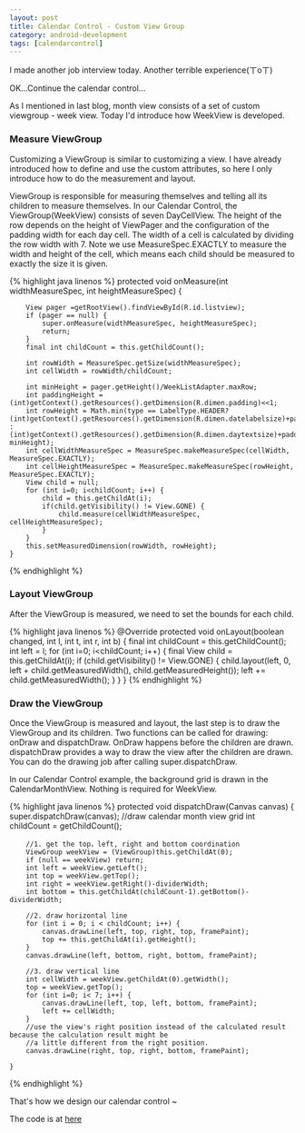 ```yaml
---
layout: post
title: Calendar Control - Custom View Group
category: android-development
tags: [calendarcontrol]
---
```


I made another job interview today. Another terrible experience(ㄒoㄒ)

OK...Continue the calendar control...

As I mentioned in last blog, month view consists of a set of custom viewgroup - week view. Today I'd introduce how WeekView is developed.

### Measure ViewGroup

Customizing a ViewGroup is similar to customizing a view. I have already introduced how to define and use the custom attributes, so here I only introduce how to do the measurement and layout.

ViewGroup is responsible for measuring themselves and telling all its children to measure themselves. In our Calendar Control, the ViewGroup(WeekView) consists of seven DayCellView. The height of the row depends on the height of ViewPager and the configuration of the padding width for each day cell. The width of a cell is calculated by dividing the row width with 7. Note we use MeasureSpec.EXACTLY to measure the width and height of the cell, which means each child should be measured to exactly the size it is given.

{% highlight java linenos %}
	protected void onMeasure(int widthMeasureSpec, int heightMeasureSpec) {

        View pager =getRootView().findViewById(R.id.listview);
        if (pager == null) {
            super.onMeasure(widthMeasureSpec, heightMeasureSpec);
            return;
        }
        final int childCount = this.getChildCount();

        int rowWidth = MeasureSpec.getSize(widthMeasureSpec);
		int cellWidth = rowWidth/childCount;

        int minHeight = pager.getHeight()/WeekListAdapter.maxRow;
        int paddingHeight = (int)getContext().getResources().getDimension(R.dimen.padding)<<1;
        int rowHeight = Math.min(type == LabelType.HEADER? (int)getContext().getResources().getDimension(R.dimen.datelabelsize)+paddingHeight : (int)getContext().getResources().getDimension(R.dimen.daytextsize)+paddingHeight, minHeight);
		int cellWidthMeasureSpec = MeasureSpec.makeMeasureSpec(cellWidth, MeasureSpec.EXACTLY);
		int cellHeightMeasureSpec = MeasureSpec.makeMeasureSpec(rowHeight, MeasureSpec.EXACTLY);
		View child = null;
		for (int i=0; i<childCount; i++) {
			child = this.getChildAt(i);
			if(child.getVisibility() != View.GONE) {
				child.measure(cellWidthMeasureSpec, cellHeightMeasureSpec);
			}
		}
    	this.setMeasuredDimension(rowWidth, rowHeight);
	}
{% endhighlight %}

### Layout ViewGroup

After the ViewGroup is measured, we need to set the bounds for each child. 

{% highlight java linenos %}
	@Override
	protected void onLayout(boolean changed, int l, int t, int r, int b) {
		final int childCount = this.getChildCount();
        int left = l;
		for (int i=0; i<childCount; i++) {
			final View child = this.getChildAt(i);
			if (child.getVisibility() != View.GONE) {
                child.layout(left, 0, left + child.getMeasuredWidth(), child.getMeasuredHeight());
                left += child.getMeasuredWidth();
			}
		}
	}
{% endhighlight %}

### Draw the ViewGroup

Once the ViewGroup is measured and layout, the last step is to draw the ViewGroup and its children. Two functions can be called for drawing: onDraw and dispatchDraw. OnDraw happens before the children are drawn. dispatchDraw provides a way to draw the view after the children are drawn. You can do the drawing job after calling super.dispatchDraw. 

In our Calendar Control example, the background grid is drawn in the CalendarMonthView. Nothing is required for WeekView. 

{%  highlight java linenos  %}
protected void dispatchDraw(Canvas canvas) {
        super.dispatchDraw(canvas);
        //draw calendar month view grid
        int childCount = getChildCount();

        //1. get the top，left, right and bottom coordination
        ViewGroup weekView = (ViewGroup)this.getChildAt(0);
        if (null == weekView) return;
        int left = weekView.getLeft();
        int top = weekView.getTop();
        int right = weekView.getRight()-dividerWidth;
        int bottom = this.getChildAt(childCount-1).getBottom()-dividerWidth;

        //2. draw horizontal line
        for (int i = 0; i < childCount; i++) {
            canvas.drawLine(left, top, right, top, framePaint);
            top += this.getChildAt(i).getHeight();
        }
        canvas.drawLine(left, bottom, right, bottom, framePaint);

        //3. draw vertical line
        int cellWidth = weekView.getChildAt(0).getWidth();
        top = weekView.getTop();
        for (int i=0; i< 7; i++) {
            canvas.drawLine(left, top, left, bottom, framePaint);
            left += cellWidth;
        }
        //use the view's right position instead of the calculated result because the calculation result might be
        //a little different from the right position.
        canvas.drawLine(right, top, right, bottom, framePaint);

    }
{%   endhighlight %}

That's how we design our calendar control ~

The code is at [here](https://github.com/swingseagull/Calendar-Control)